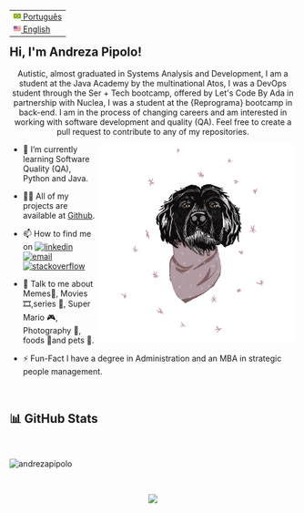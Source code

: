 <table align="right">
<tr><td><a href="README.md"><img src="./images/br-flag.png" height="13"> Português</a></td></tr>
<tr><td><a href="README_eng.md"><img src="./images/us-flag.png" height="13"> English</a></td></tr>
</table>
</br>


## **Hi, I'm Andreza Pipolo!**
 <div style="text-align: center;">Autistic, almost graduated in Systems Analysis and Development, I am a student at the Java Academy by the multinational Atos, I was a DevOps student through the Ser + Tech bootcamp, offered by Let's Code By Ada in partnership with Nuclea, I was a student at the {Reprograma} bootcamp in back-end. I am in the process of changing careers and am interested in working with software development and quality (QA). Feel free to create a pull request to contribute to any of my repositories.</div> 


<img align='right' src="./images/dog.gif" width="350"></h1>


- 🌱 I’m currently learning Software Quality (QA), Python and Java.

- 👨‍💻 All of my projects are available at [Github](https://github.com/andrezapipolo?tab=repositories).

- 📫 How to find me on <a href="https://www.linkedin.com/in/andrezapipolo"><img src="https://img.icons8.com/color/96/000000/linkedin.png" alt="linkedin" width="30px"/></a>&nbsp;&nbsp;&nbsp;<a href="mailto:andreza_menezess@gmail.com"><img src="https://img.icons8.com/color/96/000000/gmail.png" alt="email" width="30px"/></a>&nbsp;&nbsp;&nbsp;<a href="https://stackoverflow.com/users/19394242/andreza-pipolo"><img src="https://img.icons8.com/color/96/000000/stackoverflow.png" alt="stackoverflow" width="30px"/></a>
</p>

- 💬 Talk to me about Memes🤭, Movies 🎞️,series 🍿, Super Mario 🎮, Photography 📸, foods 🥢and pets 🐾.

- ⚡️ Fun-Fact I have a degree in Administration and an MBA in strategic people management.
</br>

## 📊 GitHub Stats
</br>

<p><img align="center" src="https://github-readme-stats.vercel.app/api/top-langs?username=andrezapipolo&show_icons=true&locale=en&layout=compact" alt="andrezapipolo" /></p>


</br>

<p align="center">
  <img src="https://capsule-render.vercel.app/api?type=waving&color=gradient&height=60&section=footer&width=100"/>
</p>



